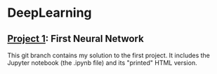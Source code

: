 # DeepLearning
## [Project 1](https://github.com/danherrera/DeepLearning/tree/project/1-BikeShare): First Neural Network
This git branch contains my solution to the first project. It includes the Jupyter notebook (the .ipynb file) and its "printed" HTML version.
